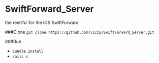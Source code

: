 # SwiftForward_Server
the restrful for the iOS SwiftForward

###Clone
`git clone https://github.com/viczy/SwiftForward_Server.git`

###Run
* `bundle install`
* `rails s`


